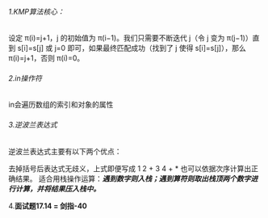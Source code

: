 ###### 1.KMP算法核心：

设定 π(i)=j+1，j 的初始值为 π(i−1)。我们只需要不断迭代 j（令 j 变为 π(j−1)）直到 s[i]=s[j] 或 j=0 即可，如果最终匹配成功（找到了 j 使得 s[i]=s[j]），那么 π(i)=j+1，否则 π(i)=0。

###### 2.in操作符

in会遍历数组的索引和对象的属性

###### 3.逆波兰表达式

逆波兰表达式主要有以下两个优点：

去掉括号后表达式无歧义，上式即便写成 1 2 + 3 4 + * 也可以依据次序计算出正确结果。
适合用栈操作运算：***遇到数字则入栈；遇到算符则取出栈顶两个数字进行计算，并将结果压入栈中。***

4.**面试题17.14 = 剑指-40**
